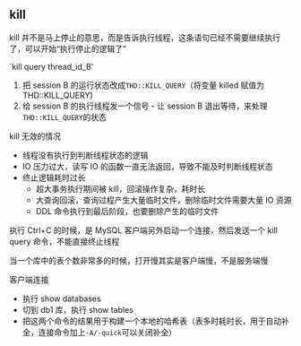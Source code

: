 ## kill

kill 并不是马上停止的意思，而是告诉执行线程，这条语句已经不需要继续执行了，可以开始“执行停止的逻辑了”

`kill query thread_id_B'
  1. 把 session B 的运行状态改成`THD::KILL_QUERY`（将变量 killed 赋值为 THD::KILL_QUERY)
  1. 给 session B 的执行线程发一个信号
    - 让 session B 退出等待，来处理`THD::KILL_QUERY`的状态

 kill 无效的情况
   - 线程没有执行到判断线程状态的逻辑
   - IO 压力过大，读写 IO 的函数一直无法返回，导致不能及时判断线程状态
   - 终止逻辑耗时过长
     - 超大事务执行期间被 kill，回滚操作复杂，耗时长
     - 大查询回滚，查询过程产生大量临时文件，删除临时文件需要大量 IO 资源
     - DDL 命令执行到最后阶段，也要删除产生的临时文件

执行 Ctrl+C 的时候，是 MySQL 客户端另外启动一个连接，然后发送一个 kill query 命令，不能直接终止线程

当一个库中的表个数非常多的时候，打开慢其实是客户端慢，不是服务端慢

客户端连接
 - 执行 show databases
 - 切到 db1 库，执行 show tables
 - 把这两个命令的结果用于构建一个本地的哈希表（表多时耗时长，用于自动补全，连接命令加上`-A/-quick`可以关闭补全）
